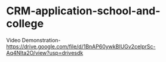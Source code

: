 # CRM-application-school-and-college

Video Demonstration-https://drive.google.com/file/d/1BnAP60ywkBIUGv2celprSc-Aq4Nlta2O/view?usp=drivesdk
